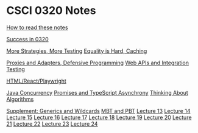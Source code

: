 # CSCI 0320 Notes

[How to read these notes](./home.md) 

[Success in 0320](./success-in-0320/success-in-0320.md)

[More Strategies, More Testing](./comparators-and-testing/comparators-and-testing.md)
[Equality is Hard, Caching](./equality-contracts/equality-contracts.md)

[Proxies and Adapters, Defensive Programming](./proxies-adapters/proxies-adapters.md)
[Web APIs and Integration Testing](./apis-integration/apis-integration.md)

[HTML/React/Playwright](./html-react-playwright/html-react-playwright.md)
 <!-- Generic Types and Wildcards, Fuzz Testing -->

[Java Concurrency](./java-concurrency/java-concurrency.md)
[Promises and TypeScript Asynchrony](./promises-fetch-prs/promises-fetch-prs.md)
[Thinking About Algorithms](./algorithms/algorithms.md)

[Supplement: Generics and Wildcards](./generics-wildcards/generics-wildcards.md)
[MBT and PBT](./mbt_pbt/mbt_pbt.md)
[Lecture 13]()
[Lecture 14]()
[Lecture 15]()
[Lecture 16]()
[Lecture 17]()
[Lecture 18]()
[Lecture 19]()
[Lecture 20]()
[Lecture 21]()
[Lecture 22]()
[Lecture 23]()
[Lecture 24]()


